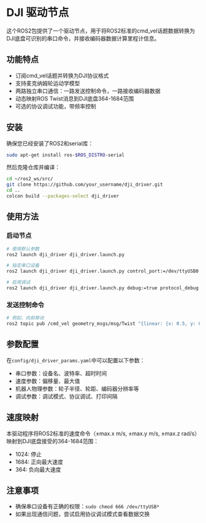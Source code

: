 # DJI 驱动节点

这个ROS2包提供了一个驱动节点，用于将ROS2标准的cmd_vel话题数据转换为DJI底盘可识别的串口命令，并接收编码器数据计算里程计信息。

## 功能特点

- 订阅cmd_vel话题并转换为DJI协议格式
- 支持麦克纳姆轮运动学模型
- 两路独立串口通信：一路发送控制命令，一路接收编码器数据
- 动态映射ROS Twist消息到DJI底盘364-1684范围
- 可选的协议调试功能，带频率控制

## 安装

确保您已经安装了ROS2和serial库：

```bash
sudo apt-get install ros-$ROS_DISTRO-serial
```

然后克隆仓库并编译：

```bash
cd ~/ros2_ws/src/
git clone https://github.com/your_username/dji_driver.git
cd ..
colcon build --packages-select dji_driver
```

## 使用方法

### 启动节点

```bash
# 使用默认参数
ros2 launch dji_driver dji_driver.launch.py

# 指定串口设备
ros2 launch dji_driver dji_driver.launch.py control_port:=/dev/ttyUSB0 encoder_port:=/dev/ttyUSB1

# 启用调试
ros2 launch dji_driver dji_driver.launch.py debug:=true protocol_debug:=true
```

### 发送控制命令

```bash
# 例如，向前移动
ros2 topic pub /cmd_vel geometry_msgs/msg/Twist "{linear: {x: 0.5, y: 0.0, z: 0.0}, angular: {x: 0.0, y: 0.0, z: 0.0}}" -1
```

## 参数配置

在`config/dji_driver_params.yaml`中可以配置以下参数：

- 串口参数：设备名、波特率、超时时间
- 速度参数：偏移量、最大值
- 机器人物理参数：轮子半径、轮距、编码器分辨率等
- 调试参数：调试模式、协议调试、打印间隔

## 速度映射

本驱动程序将ROS2标准的速度命令（±max.x m/s, ±max.y m/s, ±max.z rad/s）映射到DJI底盘接受的364-1684范围：

- 1024: 停止
- 1684: 正向最大速度
- 364: 负向最大速度

## 注意事项

- 确保串口设备有正确的权限：`sudo chmod 666 /dev/ttyUSB*`
- 如果出现通信问题，尝试启用协议调试模式查看数据交换 